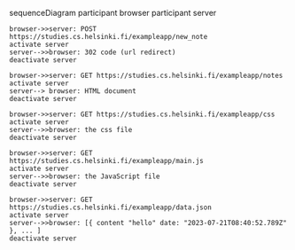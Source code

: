 sequenceDiagram
    participant browser
    participant server

    browser->>server: POST https://studies.cs.helsinki.fi/exampleapp/new_note
    activate server
    server-->>browser: 302 code (url redirect)
    deactivate server
    
    browser->>server: GET https://studies.cs.helsinki.fi/exampleapp/notes
    activate server
    server--> browser: HTML document
    deactivate server
    
    browser->>server: GET https://studies.cs.helsinki.fi/exampleapp/css
    activate server
    server-->>browser: the css file
    deactivate server

    browser->>server: GET https://studies.cs.helsinki.fi/exampleapp/main.js
    activate server
    server-->>browser: the JavaScript file
    deactivate server

    browser->>server: GET https://studies.cs.helsinki.fi/exampleapp/data.json
    activate server
    server-->>browser: [{ content "hello" date: "2023-07-21T08:40:52.789Z" }, ... ]
    deactivate server

